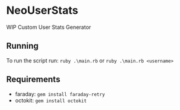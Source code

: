 # NeoUserStats
WIP Custom User Stats Generator

## Running
To run the script run: `ruby .\main.rb` or `ruby .\main.rb <username>`

## Requirements
- faraday: `gem install faraday-retry`
- octokit: `gem install octokit`  